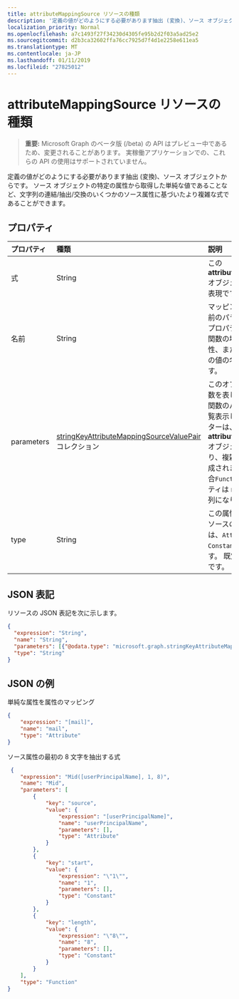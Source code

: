```yaml
---
title: attributeMappingSource リソースの種類
description: '定義の値がどのようにする必要があります抽出 (変換)、ソース オブジェクトからです。 ソース オブジェクトの特定の属性から取得した単純な値であることなど、文字列の連結/抽出/交換のいくつかのソース属性に基づいたより複雑な式であることができます。 '
localization_priority: Normal
ms.openlocfilehash: a7c1493f27f34230d4305fe95b2d2f03a5ad25e2
ms.sourcegitcommit: d2b3ca32602ffa76cc7925d7f4d1e2258e611ea5
ms.translationtype: MT
ms.contentlocale: ja-JP
ms.lasthandoff: 01/11/2019
ms.locfileid: "27825012"
---
```

# <a name="attributemappingsource-resource-type"></a>attributeMappingSource リソースの種類

> **重要:** Microsoft Graph のベータ版 (/beta) の API はプレビュー中であるため、変更されることがあります。 実稼働アプリケーションでの、これらの API の使用はサポートされていません。

定義の値がどのようにする必要があります抽出 (変換)、ソース オブジェクトからです。 ソース オブジェクトの特定の属性から取得した単純な値であることなど、文字列の連結/抽出/交換のいくつかのソース属性に基づいたより複雑な式であることができます。 

## <a name="properties"></a>プロパティ

| プロパティ              | 種類                      | 説明               |
|:----------------------|:--------------------------|:--------------------------|
|式             |String                     |この**attributeMappingSource**オブジェクトの同等の式表現です。|
|名前                   |String                     |マッピングのソースの名前のパラメーター。 **型**のプロパティの値によって、関数の場合、基になる属性、または使用する定数の値の名前の名前できます。 |
|parameters             |[stringKeyAttributeMappingSourceValuePair](synchronization-stringkeyattributemappingsourcevaluepair.md)コレクション | このオブジェクトは、関数を表している場合は、関数のパラメーターを一覧表示します。 パラメーターは、 **attributeMappingSource**オブジェクト自身であり、複雑な正規表現で構成されます。 **型**でない場合`Function`、このプロパティは null または空の配列になります。 |
|type                   | String                    |この属性のマッピングのソースの型。 可能な値は、`Attribute`、`Constant`、`Function` です。 既定値は `Attribute` です。| 

## <a name="json-representation"></a>JSON 表記

リソースの JSON 表記を次に示します。

<!-- {
  "blockType": "resource",
  "optionalProperties": [

  ],
  "@odata.type": "microsoft.graph.attributeMappingSource"
}-->

```json
{
  "expression": "String",
  "name": "String",
  "parameters": [{"@odata.type": "microsoft.graph.stringKeyAttributeMappingSourceValuePair"}],
  "type": "String"
}
```

## <a name="json-examples"></a>JSON の例

単純な属性を属性のマッピング

<!-- {
  "blockType": "resource",
  "optionalProperties": [

  ],
  "@odata.type": "microsoft.graph.attributeMappingSource"
}-->

```json
{
    "expression": "[mail]",
    "name": "mail",
    "type": "Attribute"
}
```

ソース属性の最初の 8 文字を抽出する式

<!-- {
  "blockType": "resource",
  "optionalProperties": [

  ],
  "@odata.type": "microsoft.graph.attributeMappingSource"
}-->

```json
 {
    "expression": "Mid([userPrincipalName], 1, 8)",
    "name": "Mid",
    "parameters": [
        {
            "key": "source",
            "value": {
                "expression": "[userPrincipalName]",
                "name": "userPrincipalName",
                "parameters": [],
                "type": "Attribute"
            }
        },
        {
            "key": "start",
            "value": {
                "expression": "\"1\"",
                "name": "1",
                "parameters": [],
                "type": "Constant"
            }
        },
        {
            "key": "length",
            "value": {
                "expression": "\"8\"",
                "name": "8",
                "parameters": [],
                "type": "Constant"
            }
        }
    ],
    "type": "Function"
}
```

<!-- uuid: 8fcb5dbc-d5aa-4681-8e31-b001d5168d79
2015-10-25 14:57:30 UTC -->
<!-- {
  "type": "#page.annotation",
  "description": "attributeMappingSource resource",
  "keywords": "",
  "section": "documentation",
  "tocPath": ""
}-->
